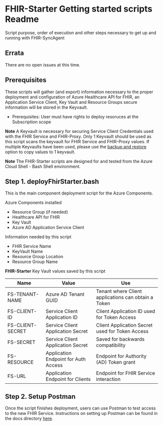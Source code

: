 # FHIR-Starter Getting started scripts Readme
Script purpose, order of execution and other steps necessary to get up and running with FHIR-SyncAgent

## Errata 
There are no open issues at this time. 

## Prerequisites 

These scripts will gather (and export) information necessary to the proper deployment and configuration of Azure Healthcare API for FHIR, an Application Service Client, Key Vault and Resource Groups secure information will be stored in the Keyvault.  
 - Prerequisites:  User must have rights to deploy resoruces at the Subscription scope 

__Note__
A Keyvault is necessary for securing Service Client Credentials used with the FHIR Service and FHIR-Proxy.  Only 1 Keyvault should be used as this script scans the keyvault for FHIR Service and FHIR-Proxy values. If multiple Keyvaults have been used, please use the [backup and restore](https://docs.microsoft.com/en-us/azure/key-vault/general/backup?tabs=azure-cli) option to copy values to 1 keyvault.

__Note__ The FHIR-Starter scripts are designed for and tested from the Azure Cloud Shell - Bash Shell environment.


## Step 1.  deployFhirStarter.bash
This is the main component deployment script for the Azure Components.    

Azure Components installed 
 - Resource Group (if needed)
 - Healthcare API for FHIR 
 - Key Vault 
 - Azure AD Application Service Client 

Information needed by this script 
 - FHIR Service Name
 - KeyVault Name 
 - Resource Group Location 
 - Resource Group Name 

__FHIR-Starter__ Key Vault values saved by this script 

Name              | Value                                | Use             
------------------|--------------------------------------|---------------------------------
FS-TENANT-NAME    | Azure AD Tenant GUID                 | Tenant where Client applications can obtain a Token 
FS-CLIENT-ID      | Service Client Application ID        | Client Application ID used for Token Access  
FS-CLIENT-SECRET  | Service Client Application Secret    | Client Application Secret used for Token Access                    
FS-SECRET         | Service Client Application Secret    | Saved for backwards compatibility  
FS-RESOURCE       | Application Endpoint for Auth Access | Endpoint for Authority (AD) Token grant  
FS-URL            | Application Endpoint for Clients     | Endpoint for FHIR Service interaction 



## Step 2.  Setup Postman
Once the script finishes deployment, users can use Postman to test access to the new FHIR Service.  Instructions on setting up Postman can be found in the docs directory [here](./docs/postman.md).

